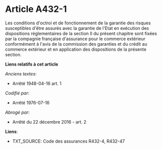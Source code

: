 # Article A432-1

Les conditions d'octroi et de fonctionnement de la garantie des risques susceptibles d'être assurés avec la garantie de
l'Etat en exécution des dispositions réglementaires de la section II du présent chapitre sont fixées par la compagnie
française d'assurance pour le commerce extérieur conformément à l'avis de la commission des garanties et du crédit au
commerce extérieur et en application des dispositions de la présente section.

**Liens relatifs à cet article**

_Anciens textes_:

  - Arrêté 1948-04-16 art. 1

_Codifié par_:

  - Arrêté 1976-07-16

_Abrogé par_:

  - Arrêté du 22 décembre 2016 - art. 2

**Liens**:

  - TXT_SOURCE: Code des assurances R432-4, R432-47
